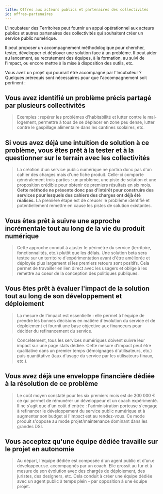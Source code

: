 ```yaml
---
title: Offres aux acteurs publics et partenaires des collectivités
id: offres-partenaires
---
```


<div class="callout">
  <p>L'Incubateur des Territoires peut fournir un appui opérationnel aux acteurs publics et autres partenaires des collectivités qui souhaitent créer un service public numérique.</p>

  <p>Il peut proposer un accompagnement méthodologique pour chercher, tester, développer et déployer une solution face à un problème. Il peut aider au lancement, au recrutement des équipes, à la formation, au suivi de l'impact, ou encore mettre à la mise à disposition des outils, etc.</p>

  <p>Vous avez un projet qui pourrait être accompagné par l'Incubateur ? Quelques prérequis sont nécessaires pour que l'accompagnement soit pertinent :</p>
</div>

## Vous avez identifié un problème précis partagé par plusieurs collectivités

> Exemples : repérer les problèmes d'habitabilité et lutter contre le mal-logement, permettre à tous de se déplacer en zone peu dense, lutter contre le gaspillage alimentaire dans les cantines scolaires, etc.

## Si vous avez déjà une intuition de solution à ce problème, vous êtes prêt à la tester et à la questionner sur le terrain avec les collectivités

> La création d'un service public numérique ne partira donc pas d'un cahier des charges mais d'une fiche produit. Celle-ci comporte généralement trois parties : un problème, une piste de solution et une proposition crédible pour obtenir de premiers résultats en six mois. **Cette méthode ne présente donc pas d'intérêt pour construire des services pour lesquels des cahiers des charges ont déjà été réalisés.** La première étape est de creuser le problème identifié et potentiellement remettre en cause les pistes de solution existantes.

## Vous êtes prêt à suivre une approche incrémentale tout au long de la vie du produit numérique

> Cette approche conduit à ajuster le périmètre du service (territoire, fonctionnalités, etc.) plutôt que les délais. Une solution beta sera testée sur un territoire d'expérimentation avant d'être améliorée et déployée plus largement si les premiers retours sont positifs. Cela permet de travailler en lien direct avec les usagers et oblige à les remettre au coeur de la conception des politiques publiques.

## Vous êtes prêt à évaluer l'impact de la solution tout au long de son développement et déploiement

> La mesure de l'impact est essentielle : elle permet à l'équipe de prendre les bonnes décisions en matière d'évolution du service et de déploiement et fournit une base objective aux financeurs pour décider du refinancement du service.

> Concrètement, tous les services numériques doivent suivre leur impact sur une page stats dédiée. Cette mesure d'impact peut être qualitative dans un premier temps (témoignages d'utilisateurs, etc.) puis quantitative (taux d'usage du service par les utilisateurs finaux, etc.).

## Vous avez déjà une enveloppe financière dédiée à la résolution de ce problème

> Le coût moyen constaté pour les six premiers mois est de 200 000 € ce qui permet de rémunérer un développeur et un coach expérimenté. Il ne s'agit que d'un coût d'entrée : l'administration porteuse s'engage à refinancer le développement du service public numérique et à augmenter son budget si l'impact est au rendez-vous. Ce mode produit s'oppose au mode projet/maintenance dominant dans les grandes DSI.

## Vous acceptez qu'une équipe dédiée travaille sur le projet en autonomie

> Au départ, l'équipe dédiée est composée d'un agent public et d'un.e développeur.se. accompagnés par un coach. Elle grossit au fur et à mesure de son évolution avec des chargés de déploiement, des juristes, des designers, etc. Cela conduit à créer une équipe dédiée avec un agent public à temps plein - par opposition à une équipe projet.
